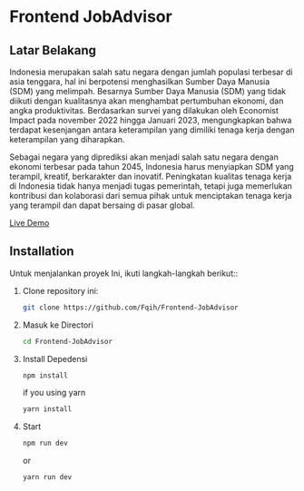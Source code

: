 #  Frontend JobAdvisor

## Latar Belakang

Indonesia merupakan salah satu negara dengan jumlah populasi terbesar di asia tenggara, hal ini berpotensi menghasilkan Sumber Daya Manusia (SDM) yang melimpah. Besarnya Sumber Daya Manusia (SDM) yang tidak diikuti dengan kualitasnya akan menghambat pertumbuhan ekonomi, dan angka produktivitas. Berdasarkan survei yang dilakukan oleh Economist Impact pada november 2022 hingga Januari 2023, mengungkapkan bahwa terdapat kesenjangan antara keterampilan yang dimiliki tenaga kerja dengan keterampilan yang diharapkan.

Sebagai negara yang diprediksi akan menjadi salah satu negara dengan ekonomi terbesar pada tahun 2045, Indonesia harus menyiapkan SDM yang terampil, kreatif, berkarakter dan inovatif. Peningkatan kualitas tenaga kerja di Indonesia tidak hanya menjadi tugas pemerintah, tetapi juga memerlukan kontribusi dan kolaborasi dari semua pihak untuk menciptakan tenaga kerja yang terampil dan dapat bersaing di pasar global.


[Live Demo](https://www.jobadvisor.faqihhakim.com)

## Installation

Untuk menjalankan proyek Ini, ikuti langkah-langkah berikut::

1. Clone repository ini:
   ```bash
   git clone https://github.com/Fqih/Frontend-JobAdvisor
   ```
2. Masuk ke Directori
    ```bash
    cd Frontend-JobAdvisor

3. Install Depedensi
    ```bash
    npm install
    ```
    if you using yarn

    ```bash
    yarn install
    ```
3. Start
    ```bash
    npm run dev
    ```
    or

    ```bash
    yarn run dev
    ```
